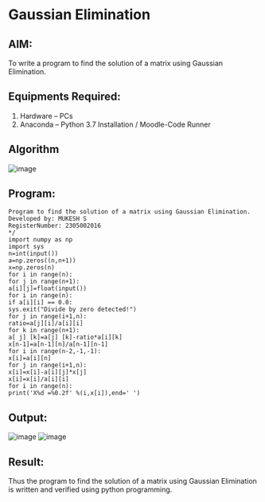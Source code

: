 # Gaussian Elimination

## AIM:
To write a program to find the solution of a matrix using Gaussian Elimination.

## Equipments Required:
1. Hardware – PCs
2. Anaconda – Python 3.7 Installation / Moodle-Code Runner

## Algorithm
![image](https://github.com/mukeshdj/Gaussian/assets/155506353/7cfbc104-66b4-42f9-a8ac-5571bd764678)

## Program:
```/*
Program to find the solution of a matrix using Gaussian Elimination.
Developed by: MUKESH S
RegisterNumber: 2305002016
*/
import numpy as np
import sys
n=int(input())
a=np.zeros((n,n+1))
x=np.zeros(n)
for i in range(n):
for j in range(n+1):
a[i][j]=float(input())
for i in range(n):
if a[i][i] == 0.0:
sys.exit("Divide by zero detected!")
for j in range(i+1,n):
ratio=a[j][i]/a[i][i]
for k in range(n+1):
a[ j] [k]=a[j] [k]-ratio*a[i][k]
x[n-1]=a[n-1][n]/a[n-1][n-1]
for i in range(n-2,-1,-1):
x[i]=a[i][n]
for j in range(i+1,n):
x[i]=x[i]-a[i][j]*x[j]
x[i]=x[i]/a[i][i]
for i in range(n):
print('X%d =%0.2f' %(i,x[i]),end=' ')
```
## Output:
![image](https://github.com/mukeshdj/Gaussian/assets/155506353/3d61226f-a7d0-4dbe-8e43-9c568a108cb6)
![image](https://github.com/mukeshdj/Gaussian/assets/155506353/3cfa322b-5c16-4b7d-b590-1ab95f6a6701)




## Result:
Thus the program to find the solution of a matrix using Gaussian Elimination is written and verified using python programming.

